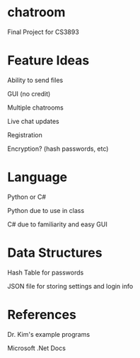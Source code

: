 # chatroom
Final Project for CS3893

# Feature Ideas
Ability to send files

GUI (no credit)

Multiple chatrooms

Live chat updates

Registration

Encryption? (hash passwords, etc)

# Language

Python or C#

Python due to use in class

C# due to familiarity and easy GUI

# Data Structures

Hash Table for passwords

JSON file for storing settings and login info

# References

Dr. Kim's example programs

Microsoft .Net Docs
